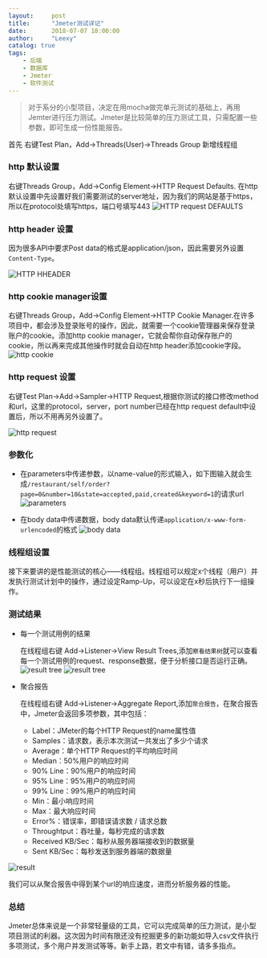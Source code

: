 ```yaml
---
layout:     post
title:      "Jmeter测试详记"
date:       2018-07-07 18:00:00
author:     "Leexy"
catalog: true
tags:
    - 后端
    - 数据库
    - Jmeter
    - 软件测试
---
```

 > 对于系分的小型项目，决定在用mocha做完单元测试的基础上，再用Jemter进行压力测试。Jmeter是比较简单的压力测试工具，只需配置一些参数，即可生成一份性能报告。


首先 右键Test Plan，Add->Threads(User)->Threads Group 新增线程组

### http 默认设置

 右键Threads Group，Add->Config Element->HTTP Request Defaults. 在http 默认设置中先设置好我们需要测试的server地址，因为我们的网站是基于https，所以在protocol处填写https，端口号填写443
 ![HTTP request DEFAULTS](/img/post_img/2018-07-07-Test/http_request_defaults.png)

### http header 设置
  因为很多API中要求Post data的格式是application/json，因此需要另外设置`Content-Type`。

 ![HTTP HHEADER ](/img/post_img/2018-07-07-Test/http_header.png)

### http cookie manager设置

 右键Threads Group，Add->Config Element->HTTP Cookie Manager.在许多项目中，都会涉及登录账号的操作，因此，就需要一个cookie管理器来保存登录账户的cookie。添加http cookie manager，它就会帮你自动保存账户的cookie，所以再来完成其他操作时就会自动在http header添加cookie字段。
 ![http cookie](/img/post_img/2018-07-07-Test/http_cookie_manager.png)

### http request 设置

 右键Test Plan->Add->Sampler->HTTP Request,根据你测试的接口修改method和url，这里的protocol，server，port number已经在http request default中设置后，所以不用再另外设置了。

 ![http request](/img/post_img/2018-07-07-Test/http_request.png)

### 参数化

 - 在parameters中传递参数，以name-value的形式输入，如下图输入就会生成`/restaurant/self/order?page=0&number=10&state=accepted,paid,created&keyword=1`的请求url
 ![parameters](/img/post_img/2018-07-07-Test/query_order.png)

 - 在body data中传递数据，body data默认传递`application/x-www-form-urlencoded`的格式
 ![body data](/img/post_img/2018-07-07-Test/body_data.png)

### 线程组设置

 接下来要讲的是性能测试的核心——线程组。线程组可以规定x个线程（用户）并发执行测试计划中的操作，通过设定Ramp-Up，可以设定在x秒后执行下一组操作。

### 测试结果

- 每一个测试用例的结果

  在线程组右键 Add->Listener->View Result Trees,添加`察看结果树`就可以查看每一个测试用例的request、response数据，便于分析接口是否运行正确。
  ![result tree](/img/post_img/2018-07-07-Test/get_dish_result.png)
  ![result tree](/img/post_img/2018-07-07-Test/get_dish_result2.png)

- 聚合报告

  在线程组右键 Add->Listener->Aggregate Report,添加`聚合报告`，在聚合报告中，Jmeter会返回多项参数，其中包括：

  - Label：JMeter的每个HTTP Request的name属性值
  - Samples：请求数，表示本次测试一共发出了多少个请求
  - Average：单个HTTP Request的平均响应时间
  - Median：50%用户的响应时间
  - 90% Line：90%用户的响应时间
  - 95% Line：95%用户的响应时间
  - 99% Line：99%用户的响应时间
  - Min：最小响应时间
  - Max：最大响应时间
  - Error%：错误率，即错误请求数 / 请求总数
  - Throughtput：吞吐量，每秒完成的请求数
  - Received KB/Sec：每秒从服务器端接收到的数据量
  - Sent KB/Sec：每秒发送到服务器端的数据量

 ![result](/img/post_img/2018-07-07-Test/并发5.png)

 我们可以从聚合报告中得到某个url的响应速度，进而分析服务器的性能。

### 总结

 Jmeter总体来说是一个非常轻量级的工具，它可以完成简单的压力测试，是小型项目测试的利器。这次因为时间有限还没有挖掘更多的新功能如导入csv文件执行多项测试，多个用户并发测试等等。新手上路，若文中有错，请多多指点。

